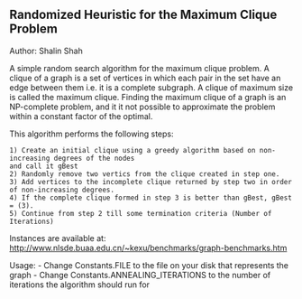 <h2>Randomized Heuristic for the Maximum Clique Problem</h2>

Author: Shalin Shah

A simple random search algorithm for the maximum clique problem. A clique of a graph is a set of vertices in which each pair in the set have an edge between them i.e. it is a complete subgraph. A clique of maximum  size is called the maximum clique. Finding the maximum clique of a graph is an NP-complete problem, and it it not possible to approximate the problem within a constant factor of the optimal.

This algorithm performs the following steps:

	1) Create an initial clique using a greedy algorithm based on non-increasing degrees of the nodes
	and call it gBest
	2) Randomly remove two vertics from the clique created in step one.
	3) Add vertices to the incomplete clique returned by step two in order of non-increasing degrees.
	4) If the complete clique formed in step 3 is better than gBest, gBest = (3).
	5) Continue from step 2 till some termination criteria (Number of Iterations)

Instances are available at: http://www.nlsde.buaa.edu.cn/~kexu/benchmarks/graph-benchmarks.htm

Usage:
	- Change Constants.FILE to the file on your disk that represents the graph
	- Change Constants.ANNEALING_ITERATIONS to the number of iterations the algorithm should run for

